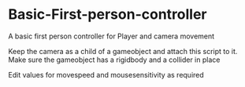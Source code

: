 # Basic-First-person-controller
A basic first person controller for Player and camera movement


Keep the camera as a child of a gameobject and attach this script to it. Make sure the gameobject has a rigidbody and a collider in place

Edit values for movespeed and mousesensitivity as required
